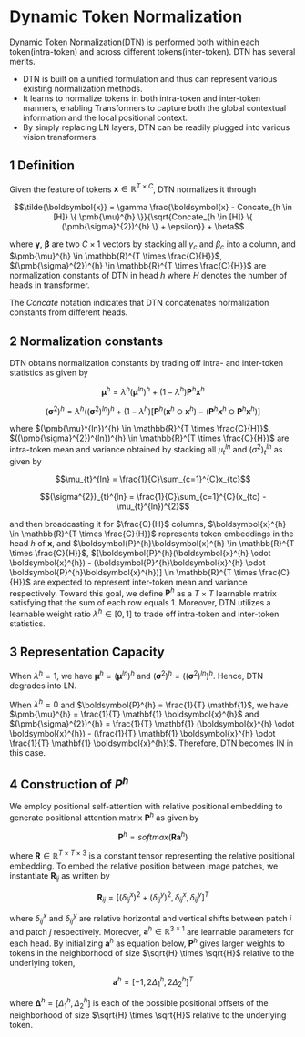 # Dynamic Token Normalization

Dynamic Token Normalization(DTN) is performed both within each token(intra-token) and across different tokens(inter-token). DTN has several merits.

- DTN is built on a unified formulation and thus can represent various existing normalization methods.
- It learns to normalize tokens in both intra-token and inter-token manners,  enabling Transformers to capture both the global contextual information and the local positional context.
- By simply replacing LN layers, DTN can be readily plugged into
various vision transformers.

## 1 Definition

Given the feature of tokens $\boldsymbol{x} \in \mathbb{R}^{T \times C}$, DTN normalizes it through

$$\tilde{\boldsymbol{x}} = \gamma \frac{\boldsymbol{x} - Concate_{h \in [H]} \{ \pmb{\mu}^{h} \}}{\sqrt{Concate_{h \in [H]} \{ (\pmb{\sigma}^{2})^{h} \} + \epsilon}} + \beta$$

where $\pmb{\gamma}$, $\pmb{\beta}$ are two $C \times 1$ vectors by stacking all $\gamma_{c}$ and $\beta_{c}$ into a column, and $\pmb{\mu}^{h} \in \mathbb{R}^{T \times \frac{C}{H}}$, $(\pmb{\sigma}^{2})^{h} \in \mathbb{R}^{T \times \frac{C}{H}}$ are normalization constants of DTN in head $h$ where $H$ denotes the number of heads in transformer.

The $Concate$ notation indicates that DTN concatenates normalization constants from different heads.

## 2 Normalization constants

DTN obtains normalization constants by trading off intra- and inter-token statistics as given by

$$\pmb{\mu}^{h} = \lambda^{h}(\pmb{\mu}^{ln})^{h} + (1-\lambda^{h})\boldsymbol{P}^{h}\boldsymbol{x}^{h}$$

$$(\pmb{\sigma}^{2})^{h} = \lambda^{h}((\pmb{\sigma}^{2})^{ln})^{h} + (1-\lambda^{h})[\boldsymbol{P}^{h}(\boldsymbol{x}^{h} \odot \boldsymbol{x}^{h}) - (\boldsymbol{P}^{h}\boldsymbol{x}^{h} \odot \boldsymbol{P}^{h}\boldsymbol{x}^{h})]$$

where $(\pmb{\mu}^{ln})^{h} \in \mathbb{R}^{T \times \frac{C}{H}}$, $((\pmb{\sigma}^{2})^{ln})^{h} \in \mathbb{R}^{T \times \frac{C}{H}}$ are intra-token mean and variance obtained by stacking all $\mu_{t}^{ln}$ and $(\sigma^{2})_{t}^{ln}$ as given by

$$\mu_{t}^{ln} = \frac{1}{C}\sum_{c=1}^{C}x_{tc}$$

$$(\sigma^{2})_{t}^{ln} = \frac{1}{C}\sum_{c=1}^{C}(x_{tc} - \mu_{t}^{ln})^{2}$$

and then broadcasting it for $\frac{C}{H}$ columns, $\boldsymbol{x}^{h} \in \mathbb{R}^{T \times \frac{C}{H}}$ represents token embeddings in the head $h$ of $\boldsymbol{x}$, and $\boldsymbol{P}^{h}\boldsymbol{x}^{h} \in \mathbb{R}^{T \times \frac{C}{H}}$, $[\boldsymbol{P}^{h}(\boldsymbol{x}^{h} \odot \boldsymbol{x}^{h}) - (\boldsymbol{P}^{h}\boldsymbol{x}^{h} \odot \boldsymbol{P}^{h}\boldsymbol{x}^{h})] \in \mathbb{R}^{T \times \frac{C}{H}}$ are expected to represent inter-token mean and variance respectively. Toward this goal, we define $\boldsymbol{P}^{h}$ as a $T \times T$ learnable matrix satisfying that the sum of each row equals 1. Moreover, DTN utilizes a learnable weight ratio $\lambda^{h} \in [0, 1]$ to trade off intra-token and inter-token statistics.

## 3 Representation Capacity

When $\lambda^{h} = 1$, we have $\pmb{\mu}^{h} = (\pmb{\mu}^{ln})^{h}$ and $(\pmb{\sigma}^{2})^{h} = ((\pmb{\sigma}^{2})^{ln})^{h}$. Hence, DTN degrades into LN.

When $\lambda^{h} = 0$ and $\boldsymbol{P}^{h} = \frac{1}{T} \mathbf{1}$, we have $\pmb{\mu}^{h} = \frac{1}{T} \mathbf{1} \boldsymbol{x}^{h}$ and $(\pmb{\sigma}^{2})^{h} = \frac{1}{T} \mathbf{1} (\boldsymbol{x}^{h} \odot \boldsymbol{x}^{h}) - (\frac{1}{T} \mathbf{1} \boldsymbol{x}^{h} \odot \frac{1}{T} \mathbf{1} \boldsymbol{x}^{h})$. Therefore, DTN becomes IN in this case.

## 4 Construction of $P^{h}$

We employ positional self-attention with relative positional embedding to generate positional attention matrix $\boldsymbol{P}^{h}$ as given by

$$\boldsymbol{P}^{h} = softmax(\boldsymbol{R}\boldsymbol{a}^{h})$$

where $\boldsymbol{R} \in \mathbb{R}^{T \times T \times 3}$ is a constant tensor representing the relative positional embedding. To embed the relative position between image patches, we instantiate $\boldsymbol{R}_{ij}$ as written by 

$$\boldsymbol{R}_{ij} = [(\delta_{ij}^{x})^{2}+(\delta_{ij}^{y})^{2}, \delta_{ij}^{x},\delta_{ij}^{y}]^{T}$$

where $\delta_{ij}^{x}$ and $\delta_{ij}^{y}$ are relative horizontal and vertical shifts between patch $i$ and patch $j$ respectively. Moreover, $\boldsymbol{a}^{h} \in \mathbb{R}^{3 \times 1}$ are learnable parameters for each head. By initializing $\boldsymbol{a}^{h}$ as equation below, $\boldsymbol{P}^{h}$ gives larger weights to tokens in the neighborhood of size $\sqrt{H} \times \sqrt{H}$ relative to the underlying token,

$$\boldsymbol{a}^{h} = [-1, 2\Delta_{1}^{h}, 2\Delta_{2}^{h}]^{T}$$

where $\pmb{\Delta}^{h} = [\Delta_{1}^{h}, \Delta_{2}^{h}]$ is each of the possible positional offsets of the neighborhood of size $\sqrt{H} \times \sqrt{H}$ relative to the underlying token.
